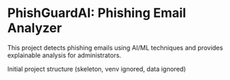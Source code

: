 # PhishGuardAI: Phishing Email Analyzer

This project detects phishing emails using AI/ML techniques and provides explainable analysis for administrators.

Initial project structure (skeleton, venv ignored, data ignored)
